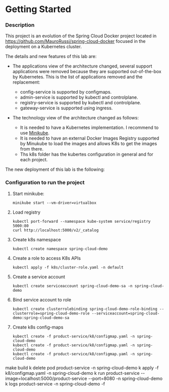 # Getting Started

### Description

This project is an evolution of the Spring Cloud Docker project located in https://github.com/MauroRussi/spring-cloud-docker focused in the deployment on a Kubernetes cluster.

The details and new features of this lab are:
 * The applications view of the architecture changed, several support applications were removed because they are supported out-of-the-box by Kubernetes. This is the list of applications removed and the replacement:
   - config-service is supported by configmaps.
   - admin-service is supported by kubectl and controlplane.
   - registry-service is supported by kubectl and controlplane.
   - gateway-service is supported using ingress.

 * The technology view of the architecture changed as follows:
   - It is needed to have a Kubernetes implementation. I recommend to use [Minikube](https://kubernetes.io/docs/tasks/tools/install-minikube/).
   - It is needed to have an external Docker Images Registry supported by Minukube to load the images and allows K8s to get the images from there.
   - Ths k8s folder has the kubertes configuration in general and for each project.

The new deployment of this lab is the following:

### Configuration to run the project
1. Start minikube:
   ```shell
   minikube start --vm-driver=virtualbox
   ```

2. Load registry 
   ```shell
   kubectl port-forward --namespace kube-system service/registry 5000:80
   curl http://localhost:5000/v2/_catalog
   ```

3. Create k8s namespace
   ```shell
   kubectl create namespace spring-cloud-demo
   ```

4. Create a role to access K8s APIs
   ```shell
   kubectl apply -f k8s/cluster-role.yaml -n default
   ```

5. Create a service account
   ```shell
   kubectl create serviceaccount spring-cloud-demo-sa -n spring-cloud-demo
   ```

6. Bind service account to role
   ```shell
   kubectl create clusterrolebinding spring-cloud-demo-role-binding --clusterrole=spring-cloud-demo-role --serviceaccount=spring-cloud-demo:spring-cloud-demo-sa
   ```

7. Create k8s config-maps
   ```shell
   kubectl create -f product-service/k8/configmap.yaml -n spring-cloud-demo
   kubectl create -f product-service/k8/configmap.yaml -n spring-cloud-demo
   kubectl create -f product-service/k8/configmap.yaml -n spring-cloud-demo
   ```

 make build
 k delete pod product-service -n spring-cloud-demo
 k apply -f k8/configmap.yaml -n spring-cloud-demo
 k run product-service --image=localhost:5000/product-service --port=8080 -n spring-cloud-demo
 k logs product-service -n spring-cloud-demo -f